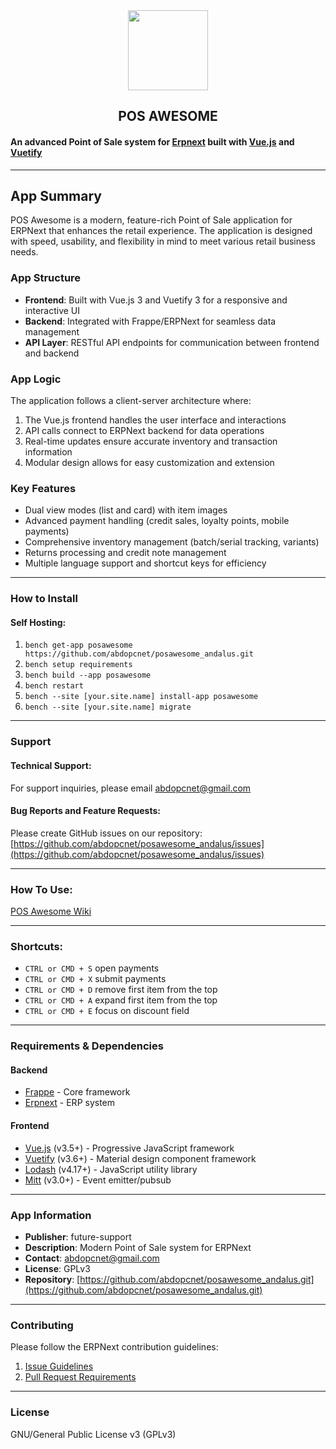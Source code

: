 <div align="center">
    <img src="https://frappecloud.com/files/pos.png" height="128">
    <h2>POS AWESOME</h2>
</div>

#### An advanced Point of Sale system for [Erpnext](https://github.com/frappe/erpnext) built with [Vue.js](https://github.com/vuejs/vue) and [Vuetify](https://github.com/vuetifyjs/vuetify)

---

## App Summary

POS Awesome is a modern, feature-rich Point of Sale application for ERPNext that enhances the retail experience. The application is designed with speed, usability, and flexibility in mind to meet various retail business needs.

### App Structure
- **Frontend**: Built with Vue.js 3 and Vuetify 3 for a responsive and interactive UI
- **Backend**: Integrated with Frappe/ERPNext for seamless data management
- **API Layer**: RESTful API endpoints for communication between frontend and backend

### App Logic
The application follows a client-server architecture where:
1. The Vue.js frontend handles the user interface and interactions
2. API calls connect to ERPNext backend for data operations
3. Real-time updates ensure accurate inventory and transaction information
4. Modular design allows for easy customization and extension

### Key Features
- Dual view modes (list and card) with item images
- Advanced payment handling (credit sales, loyalty points, mobile payments)
- Comprehensive inventory management (batch/serial tracking, variants)
- Returns processing and credit note management
- Multiple language support and shortcut keys for efficiency

---

### How to Install

#### Self Hosting:

1. `bench get-app posawesome https://github.com/abdopcnet/posawesome_andalus.git`
2. `bench setup requirements`
3. `bench build --app posawesome`
4. `bench restart`
5. `bench --site [your.site.name] install-app posawesome`
6. `bench --site [your.site.name] migrate`

---

### Support

#### Technical Support:

For support inquiries, please email [abdopcnet@gmail.com](mailto:abdopcnet@gmail.com)

#### Bug Reports and Feature Requests:

Please create GitHub issues on our repository:
[https://github.com/abdopcnet/posawesome_andalus/issues](https://github.com/abdopcnet/posawesome_andalus/issues)

---

### How To Use:

[POS Awesome Wiki](https://github.com/abdopcnet/posawesome_andalus/wiki)

---

### Shortcuts:

- `CTRL or CMD + S` open payments
- `CTRL or CMD + X` submit payments
- `CTRL or CMD + D` remove first item from the top
- `CTRL or CMD + A` expand first item from the top
- `CTRL or CMD + E` focus on discount field

---

### Requirements & Dependencies

#### Backend
- [Frappe](https://github.com/frappe/frappe) - Core framework
- [Erpnext](https://github.com/frappe/erpnext) - ERP system

#### Frontend
- [Vue.js](https://github.com/vuejs/vue) (v3.5+) - Progressive JavaScript framework
- [Vuetify](https://github.com/vuetifyjs/vuetify) (v3.6+) - Material design component framework
- [Lodash](https://lodash.com/) (v4.17+) - JavaScript utility library
- [Mitt](https://github.com/developit/mitt) (v3.0+) - Event emitter/pubsub

---

### App Information

- **Publisher**: future-support
- **Description**: Modern Point of Sale system for ERPNext
- **Contact**: abdopcnet@gmail.com
- **License**: GPLv3
- **Repository**: [https://github.com/abdopcnet/posawesome_andalus.git](https://github.com/abdopcnet/posawesome_andalus.git)

---

### Contributing

Please follow the ERPNext contribution guidelines:

1. [Issue Guidelines](https://github.com/frappe/erpnext/wiki/Issue-Guidelines)
2. [Pull Request Requirements](https://github.com/frappe/erpnext/wiki/Contribution-Guidelines)

---

### License

GNU/General Public License v3 (GPLv3)
